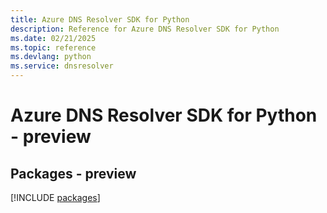 ```yaml
---
title: Azure DNS Resolver SDK for Python
description: Reference for Azure DNS Resolver SDK for Python
ms.date: 02/21/2025
ms.topic: reference
ms.devlang: python
ms.service: dnsresolver
---
```

# Azure DNS Resolver SDK for Python - preview
## Packages - preview
[!INCLUDE [packages](dns-resolver-index.md)]